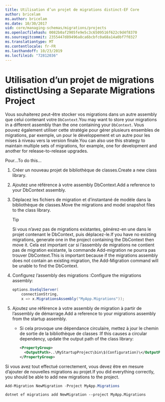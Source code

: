 ```yaml
---
title: Utilisation d’un projet de migrations distinct-EF Core
author: bricelam
ms.author: bricelam
ms.date: 10/30/2017
uid: core/managing-schemas/migrations/projects
ms.openlocfilehash: 0082b0af2905fe9e5c3c6509516f622c9d4f8370
ms.sourcegitcommit: 2355447d89496a8ca6bcbfc0a68a14a0bf7f0327
ms.translationtype: MT
ms.contentlocale: fr-FR
ms.lasthandoff: 10/23/2019
ms.locfileid: "72812036"
---
```

# <a name="using-a-separate-migrations-project"></a><span data-ttu-id="4c162-102">Utilisation d’un projet de migrations distinct</span><span class="sxs-lookup"><span data-stu-id="4c162-102">Using a Separate Migrations Project</span></span>

<span data-ttu-id="4c162-103">Vous souhaiterez peut-être stocker vos migrations dans un autre assembly que celui contenant votre `DbContext`.</span><span class="sxs-lookup"><span data-stu-id="4c162-103">You may want to store your migrations in a different assembly than the one containing your `DbContext`.</span></span> <span data-ttu-id="4c162-104">Vous pouvez également utiliser cette stratégie pour gérer plusieurs ensembles de migrations, par exemple, un pour le développement et un autre pour les mises à niveau vers la version finale.</span><span class="sxs-lookup"><span data-stu-id="4c162-104">You can also use this strategy to maintain multiple sets of migrations, for example, one for development and another for release-to-release upgrades.</span></span>

<span data-ttu-id="4c162-105">Pour...</span><span class="sxs-lookup"><span data-stu-id="4c162-105">To do this...</span></span>

1. <span data-ttu-id="4c162-106">Créer un nouveau projet de bibliothèque de classes.</span><span class="sxs-lookup"><span data-stu-id="4c162-106">Create a new class library.</span></span>

2. <span data-ttu-id="4c162-107">Ajoutez une référence à votre assembly DbContext.</span><span class="sxs-lookup"><span data-stu-id="4c162-107">Add a reference to your DbContext assembly.</span></span>

3. <span data-ttu-id="4c162-108">Déplacez les fichiers de migration et d’instantané de modèle dans la bibliothèque de classes.</span><span class="sxs-lookup"><span data-stu-id="4c162-108">Move the migrations and model snapshot files to the class library.</span></span>
   > [!TIP]
   > <span data-ttu-id="4c162-109">Si vous n’avez pas de migrations existantes, générez-en une dans le projet contenant le DbContext, puis déplacez-le.</span><span class="sxs-lookup"><span data-stu-id="4c162-109">If you have no existing migrations, generate one in the project containing the DbContext then move it.</span></span>
   > <span data-ttu-id="4c162-110">Cela est important car si l’assembly de migrations ne contient pas de migration existante, la commande Add-migration ne pourra pas trouver DbContext.</span><span class="sxs-lookup"><span data-stu-id="4c162-110">This is important because if the migrations assembly does not contain an existing migration, the Add-Migration command will be unable to find the DbContext.</span></span>

4. <span data-ttu-id="4c162-111">Configurez l’assembly des migrations :</span><span class="sxs-lookup"><span data-stu-id="4c162-111">Configure the migrations assembly:</span></span>

   ``` csharp
   options.UseSqlServer(
       connectionString,
       x => x.MigrationsAssembly("MyApp.Migrations"));
   ```

5. <span data-ttu-id="4c162-112">Ajoutez une référence à votre assembly de migration à partir de l’assembly de démarrage.</span><span class="sxs-lookup"><span data-stu-id="4c162-112">Add a reference to your migrations assembly from the startup assembly.</span></span>
   * <span data-ttu-id="4c162-113">Si cela provoque une dépendance circulaire, mettez à jour le chemin de sortie de la bibliothèque de classes :</span><span class="sxs-lookup"><span data-stu-id="4c162-113">If this causes a circular dependency, update the output path of the class library:</span></span>

     ``` xml
     <PropertyGroup>
       <OutputPath>..\MyStartupProject\bin\$(Configuration)\</OutputPath>
     </PropertyGroup>
     ```

<span data-ttu-id="4c162-114">Si vous avez tout effectué correctement, vous devez être en mesure d’ajouter de nouvelles migrations au projet.</span><span class="sxs-lookup"><span data-stu-id="4c162-114">If you did everything correctly, you should be able to add new migrations to the project.</span></span>

``` powershell
Add-Migration NewMigration -Project MyApp.Migrations
```

``` Console
dotnet ef migrations add NewMigration --project MyApp.Migrations
```
